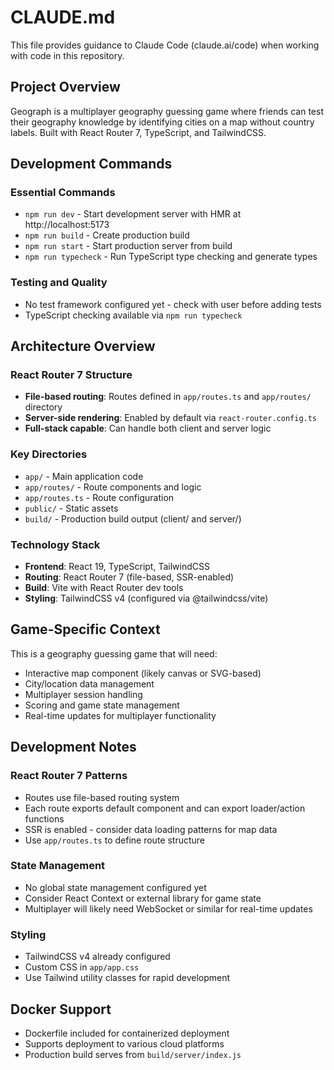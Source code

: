 # CLAUDE.md

This file provides guidance to Claude Code (claude.ai/code) when working with code in this repository.

## Project Overview

Geograph is a multiplayer geography guessing game where friends can test their geography knowledge by identifying cities on a map without country labels. Built with React Router 7, TypeScript, and TailwindCSS.

## Development Commands

### Essential Commands
- `npm run dev` - Start development server with HMR at http://localhost:5173
- `npm run build` - Create production build
- `npm run start` - Start production server from build
- `npm run typecheck` - Run TypeScript type checking and generate types

### Testing and Quality
- No test framework configured yet - check with user before adding tests
- TypeScript checking available via `npm run typecheck`

## Architecture Overview

### React Router 7 Structure
- **File-based routing**: Routes defined in `app/routes.ts` and `app/routes/` directory
- **Server-side rendering**: Enabled by default via `react-router.config.ts`
- **Full-stack capable**: Can handle both client and server logic

### Key Directories
- `app/` - Main application code
- `app/routes/` - Route components and logic
- `app/routes.ts` - Route configuration
- `public/` - Static assets
- `build/` - Production build output (client/ and server/)

### Technology Stack
- **Frontend**: React 19, TypeScript, TailwindCSS
- **Routing**: React Router 7 (file-based, SSR-enabled)
- **Build**: Vite with React Router dev tools
- **Styling**: TailwindCSS v4 (configured via @tailwindcss/vite)

## Game-Specific Context

This is a geography guessing game that will need:
- Interactive map component (likely canvas or SVG-based)
- City/location data management
- Multiplayer session handling
- Scoring and game state management
- Real-time updates for multiplayer functionality

## Development Notes

### React Router 7 Patterns
- Routes use file-based routing system
- Each route exports default component and can export loader/action functions
- SSR is enabled - consider data loading patterns for map data
- Use `app/routes.ts` to define route structure

### State Management
- No global state management configured yet
- Consider React Context or external library for game state
- Multiplayer will likely need WebSocket or similar for real-time updates

### Styling
- TailwindCSS v4 already configured
- Custom CSS in `app/app.css`
- Use Tailwind utility classes for rapid development

## Docker Support
- Dockerfile included for containerized deployment
- Supports deployment to various cloud platforms
- Production build serves from `build/server/index.js`